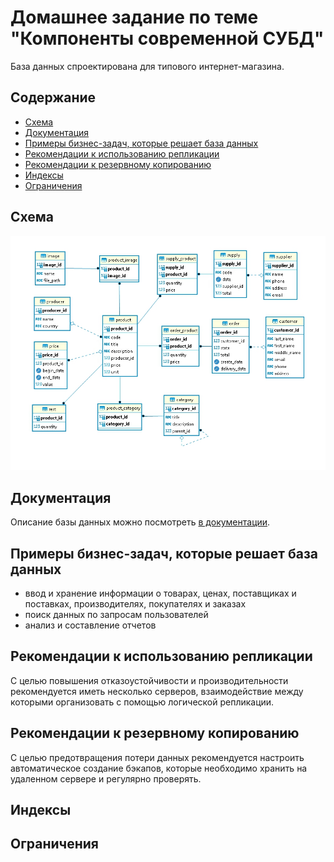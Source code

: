# Домашнее задание по теме "Компоненты современной СУБД"

База данных спроектирована для типового интернет-магазина.

## Содержание

* [Схема](#Схема)
* [Документация](#Документация)
* [Примеры бизнес-задач, которые решает база данных](#Примеры-бизнес-задач-которые-решает-база-данных)
* [Рекомендации к использованию репликации](#Рекомендации-к-использованию-репликации)
* [Рекомендации к резервному копированию](#Рекомендации-к-резервному-копированию)
* [Индексы](#Индексы)
* [Ограничения](#Ограничения)

## Схема

![Схема БД](db-schema.jpg)

## Документация

Описание базы данных можно посмотреть [в документации](https://github.com/eugeniyas/otus-databases/blob/main/L1HW1/documentation.pdf).

## Примеры бизнес-задач, которые решает база данных

- ввод и хранение информации о товарах, ценах, поставщиках и поставках, производителях, покупателях и заказах
- поиск данных по запросам пользователей
- анализ и составление отчетов

## Рекомендации к использованию репликации

С целью повышения отказоустойчивости и производительности рекомендуется иметь несколько серверов, взаимодействие между которыми организовать с помощью логической репликации.

## Рекомендации к резервному копированию

С целью предотвращения потери данных рекомендуется настроить автоматическое создание бэкапов, которые необходимо хранить на удаленном сервере и регулярно проверять.

## Индексы



## Ограничения


